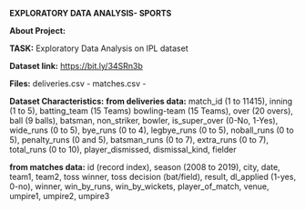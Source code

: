 **EXPLORATORY DATA ANALYSIS- SPORTS**

**About Project:**

**TASK:** Exploratory Data Analysis on IPL dataset

**Dataset link:** https://bit.ly/34SRn3b

**Files:** 
deliveries.csv -
matches.csv - 

**Dataset Characteristics:**
**from deliveries data:**
match_id (1 to 11415), inning (1 to 5), batting_team (15 Teams) bowling-team (15 Teams), over (20 overs), ball (9 balls), batsman, non_striker, bowler, is_super_over (0-No, 1-Yes), wide_runs (0 to 5), bye_runs (0 to 4), legbye_runs (0 to 5), noball_runs (0 to 5), penalty_runs (0 and 5), batsman_runs (0 to 7), extra_runs (0 to 7), total_runs (0 to 10), player_dismissed, dismissal_kind, fielder

**from matches data:**
id (record index), season (2008 to 2019), city, date, team1, team2, toss winner, toss decision (bat/field), result, dl_applied (1-yes, 0-no), winner, win_by_runs, win_by_wickets, player_of_match, venue, umpire1, umpire2, umpire3 
